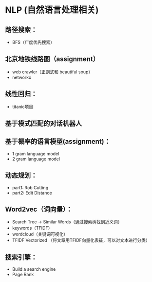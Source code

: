 # NLP (自然语言处理相关)

## 路径搜索：
 
 - BFS（广度优先搜索）

## 北京地铁线路图（assignment）
 - web crawler（正则式和 beautiful soup）
 - networkx

## 线性回归：
 
 - titanic项目

## 基于模式匹配的对话机器人

## 基于概率的语言模型(assignment)：
 
 - 1 gram language model
 - 2 gram language model

## 动态规划：

 - part1: Rob Cutting
 - part2: Edit Distance

## Word2vec（词向量）：

- Search Tree -> Similar Words（通过搜索树找到近义词）
- keywords（TFIDF）
- wordcloud（关键词可视化）
- TFIDF Vectorized （将文章用TFIDF向量化表征，可以对文本进行分类）

## 搜索引擎：

- Build a search engine
- Page Rank
